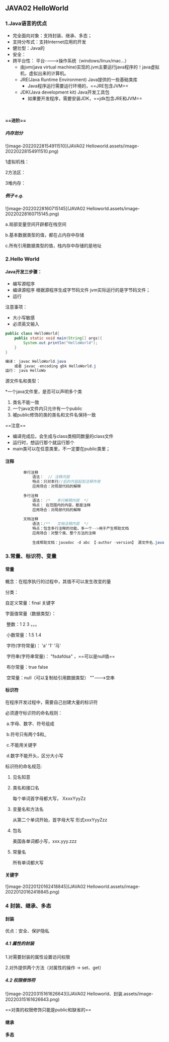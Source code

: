 ## JAVA02 HelloWorld

### 1.Java语言的优点

- 完全面向对象：支持封装、继承、多态；
- 支持分布式：支持Internet应用的开发
- 健壮型：Java的
- 安全：
- 跨平台性： 平台---->操作系统（windows/linux/mac...）
  - 由jvm(java virtual machine)实现的.jvm主要运行java程序的！java虚拟机，虚拟出来的计算机。
  - JRE(Java Runtime Environment) Java提供的一些基础类库
    - Java程序运行需要运行环境的，==JRE包含JVM==
  - JDK(Java development kit) Java开发工具包
    - 如果要开发程序，需要安装JDK，==jdk包含JRE和JVM==

​		

#### ==进阶==

##### 内存划分

![image-20220228154911510](JAVA02 Helloworld.assets/image-20220228154911510.png)

1虚拟机栈：

2方法区：

3堆内存：



##### 例子 e.g.

![image-20220228160715145](JAVA02 Helloworld.assets/image-20220228160715145.png)



a.局部变量空间开辟都在栈空间

b.基本数据类型的值，都在占内存中存储

c.所有引用数据类型的值，栈内存中存储的是地址







### 2.Hello World

#### Java开发三步骤：

- 编写源程序
- 编译源程序 根据源程序生成字节码文件 jvm实际运行的是字节码文件；
- 运行



注意事项：

- 大小写敏感
- 必须英文输入

```java
public class HelloWorld{
	public static void main(String[] args){
		System.out.println("HelloWorld");
	}
}

编译： javac HelloWorld.java
    或者 javac -encoding gbk HelloWorld.j
运行： java HelloWo
```



源文件名和类型：

*一个java文件里，是否可以声明多个类

1. 类名不能一致
2. 一个java文件内只允许有一个public
3. 被public修饰的类的类名和文件名保持一致

==注意==

* 编译完成后，会生成与class类相同数量的class文件
* 运行时，想运行那个就运行那个
* main类可以在任意类里，不一定要在public类里；



#### 注释

```java
		单行注释
			语法：  // 注释内容
			特点：只对本行//后的内容起到注释作用
			应用场合：对局部代码的解释
			
		多行注释
			语法： /*   多行解释内容  */
			特点： 在范围内的内容，都是注释
			应用场合：对局部代码的解释
			
		文档注释
			语法：/**   文档注释内容  */
			特点：包含多行注释的功能，多一个-->用于产生帮助文档
			应用场合：对整个类、整个方法的注释
            
			生成帮助文档：javadoc -d abc 【-author -version】 源文件名.java
```



### 3.常量、标识符、变量



#### 常量

概念：在程序执行的过程中，其值不可以发生改变的量 

分类：

自定义常量：final 关键字

字面值常量（数据类型）：

​	整数：1 2 3 。。。

​	小数常量：1.5 1.4

​	字符(字符常量)： 'a'  '1'  '马'

​	字符串(字符串常量)： "fsdafdsa" ，==可以是null值==

​	布尔常量：true false

​	空常量：null（可以复制给引用数据类型）   ""--->空串



#### 标识符

在程序开发过程中，需要自己创建大量的标识符

必须遵守标识符的命名规则：

​	a.字母、数字、符号组成

​	b.符号只有两个$和_

​	c.不能用关键字

​	d.数字不能开头，区分大小写



标识符的命名规范:

1. 见名知意

2. 类名和接口名

   每个单词首字母都大写， XxxxYyyZz

3. 变量名和方法名

   从第二个单词开始，首字母大写 形式xxxYyyZzz

4. 包名

   美国各单词都小写，xxx.yyy.zzz

5. 常量名

   所有单词都大写

#### 关键字

![image-20220120162418845](JAVA02 Helloworld.assets/image-20220120162418845.png)





### 4 封装、继承、多态

#### 封装

优点：安全、保护隐私

##### 4.1 属性的封装

1.对需要封装的属性设置访问权限

2.对外提供两个方法（对属性的操作 -> set、get）



##### 4.2 权限修饰符

![image-20220315161626643](JAVA02 Helloworld、封装.assets/image-20220315161626643.png)

==对类的权限修饰只能是public和缺省的==





#### 继承



#### 多态
